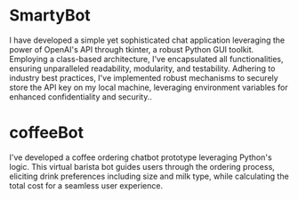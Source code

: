 <h1>SmartyBot</h1>

<p>I have developed a simple yet sophisticated chat application leveraging the power of OpenAI's API through tkinter, a robust Python GUI toolkit. Employing a class-based architecture, I've encapsulated all functionalities, ensuring unparalleled readability, modularity, and testability. Adhering to industry best practices, I've implemented robust mechanisms to securely store the API key on my local machine, leveraging environment variables for enhanced confidentiality and security..</p>



<h1>coffeeBot</h1>

<p>I've developed a coffee ordering chatbot prototype leveraging Python's logic. This virtual barista bot guides users through the ordering process, eliciting drink preferences including size and milk type, while calculating the total cost for a seamless user experience.</p>
